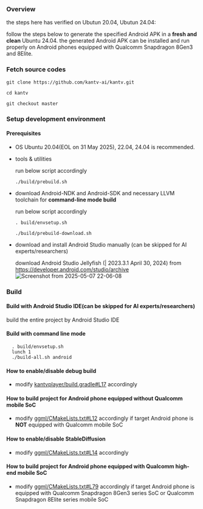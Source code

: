 ### Overview

the steps here has verified on Ubutun 20.04, Ubutun 24.04:

follow the steps below to generate the specified Android APK in a <b>fresh and clean</b> Ubuntu 24.04. the generated Android APK can be installed and run properly on Android phones equipped with Qualcomm Snapdragon 8Gen3 and 8Elite.

### Fetch source codes
```
git clone https://github.com/kantv-ai/kantv.git

cd kantv

git checkout master
```

### Setup development environment

#### Prerequisites

- OS
    Ubuntu 20.04(EOL on 31 May 2025), 22.04, 24.04 is recommended.

- tools & utilities

    run below script accordingly
    ```
    ./build/prebuild.sh
    ```

 - download Android-NDK and Android-SDK and necessary LLVM toolchain for **command-line mode build**

   run below script accordingly
    ```
    . build/envsetup.sh

    ./build/prebuild-download.sh

    ```
 - download and install Android Studio manually (can be skipped for AI experts/researchers)

   download Android Studio Jellyfish (| 2023.3.1 April 30, 2024) from https://developer.android.com/studio/archive
![Screenshot from 2025-05-07 22-06-08](https://github.com/user-attachments/assets/bb801dfe-57a7-4832-a40d-bd1e39c9904e)


### Build

#### Build with Android Studio IDE(can be skipped for AI experts/researchers)

build the entire project by Android Studio IDE


#### Build with command line mode

```
  . build/envsetup.sh
  lunch 1
  ./build-all.sh android
```

#### How to enable/disable debug build

- modify <a href="https://github.com/zhouwg/kantv/blob/master/android/kantvplayer/build.gradle#L17">kantvplayer/build.gradle#L17</a> accordingly

#### How to build project for Android phone equipped <b>without</b> Qualcomm mobile SoC

- modify <a href="https://github.com/zhouwg/kantv/blob/master/core/ggml/CMakeLists.txt#L12">ggml/CMakeLists.txt#L12</a> accordingly if target Android phone is <b>NOT</b> equipped with Qualcomm mobile SoC

#### How to enable/disable StableDiffusion

- modify <a href="https://github.com/zhouwg/kantv/blob/master/core/ggml/CMakeLists.txt#L14">ggml/CMakeLists.txt#L14</a> accordingly

#### How to build project for Android phone equipped with Qualcomm high-end mobile SoC

- modify <a href="https://github.com/zhouwg/kantv/blob/master/core/ggml/CMakeLists.txt#L79">ggml/CMakeLists.txt#L79</a> accordingly if target Android phone is equipped with Qualcomm Snapdragon 8Gen3 series SoC or Qualcomm Snapdragon 8Elite series mobile SoC
